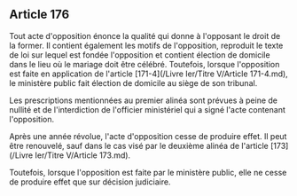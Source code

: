 Article 176
----
Tout acte d'opposition énonce la qualité qui donne à l'opposant le droit de la
former. Il contient également les motifs de l'opposition, reproduit le texte de
loi sur lequel est fondée l'opposition et contient élection de domicile dans le
lieu où le mariage doit être célébré. Toutefois, lorsque l'opposition est faite
en application de l'article [171-4](/Livre Ier/Titre V/Article 171-4.md), le ministère public fait élection de domicile
au siège de son tribunal.

Les prescriptions mentionnées au premier alinéa sont prévues à peine de nullité
et de l'interdiction de l'officier ministériel qui a signé l'acte contenant
l'opposition.

Après une année révolue, l'acte d'opposition cesse de produire effet. Il peut
être renouvelé, sauf dans le cas visé par le deuxième alinéa de l'article [173](/Livre Ier/Titre V/Article 173.md).

Toutefois, lorsque l'opposition est faite par le ministère public, elle ne cesse
de produire effet que sur décision judiciaire.
